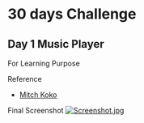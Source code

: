 

# 30 days Challenge 
## Day 1  Music Player

For Learning Purpose 

Reference 
- [Mitch Koko](https://www.youtube.com/c/MitchKoko)

Final Screenshot
[![Screenshot.jpg](https://i.postimg.cc/N07q7tkS/Screenshot.jpg)](https://postimg.cc/CZ1QSWts)


